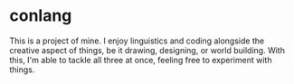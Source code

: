 # conlang

This is a project of mine. I enjoy linguistics and coding alongside the creative aspect of things, be
it drawing, designing, or world building. With this, I'm able to tackle all three at once, feeling free
to experiment with things. 